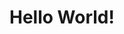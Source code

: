 <!-- new site-->
<!DOCTYPE html>
 <html>
 <head>
     <meta charset="UTF-8"/>
     <title>Hello World!</title>
	<h1>Hello World!</h1>
 </head>
 <body>
     
 </body>
 </html>
